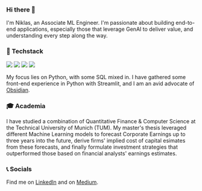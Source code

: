 ### Hi there 👋

I'm Niklas, an Associate ML Engineer. I'm passionate about building end-to-end applications, especially those that leverage GenAI to deliver value, and understanding every step along the way.

### 🤖 Techstack

<img src="https://img.shields.io/badge/-Python-3776AB?logo=python&logoColor=white&style=flat"/> <img src="https://img.shields.io/badge/-SQL-4169E1?logo=postgresql&logoColor=white&style=flat"/> <img src="https://img.shields.io/badge/-Streamlit-FF4B4B?logo=streamlit&logoColor=white&style=flat"/> <img src="https://img.shields.io/badge/-Obsidian-7C3AED?logo=obsidian&logoColor=white&style=flat"/>

My focus lies on Python, with some SQL mixed in. I have gathered some front-end experience in Python with Streamlit, and I am an avid advocate of [Obsidian](https://obsidian.md/).

### 🎓 Academia

I have studied a combination of Quantitative Finance & Computer Science at the Technical University of Munich (TUM). My master's thesis leveraged different Machine Learning models to forecast Corporate Earnings up to three years into the future, derive firms' implied cost of capital esimates from these forecasts, and finally formulate investment strategies that outperformed those based on financial analysts' earnings estimates.

### 📞 Socials

Find me on [LinkedIn](https://www.linkedin.com/in/niklasbaier/) and on [Medium](https://medium.com/@niklas.baier).
